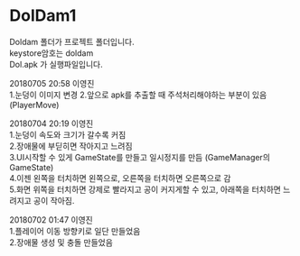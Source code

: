 # DolDam1

Doldam 폴더가 프로젝트 폴더입니다.  
keystore암호는 doldam  
Dol.apk 가 실행파일입니다.

20180705 20:58 이영진  
1.눈덩이 이미지 변경
2.앞으로 apk를 추출할 때 주석처리해야하는 부분이 있음 (PlayerMove)


20180704 20:19 이영진  
1.눈덩이 속도와 크기가 갈수록 커짐  
2.장애물에 부딛히면 작아지고 느려짐  
3.UI시작할 수 있게 GameState를 만들고 일시정지를 만듬 (GameManager의 GameState)  
4.이젠 왼쪽을 터치하면 왼쪽으로, 오른쪽을 터치하면 오른쪽으로 감  
5.화면 위쪽을 터치하면 강제로 빨라지고 공이 커지게할 수 있고, 아래쪽을 터치하면 느려지고 공이 작아짐.  

20180702 01:47 이영진  
1.플레이어 이동 방향키로 일단 만들었음  
2.장애물 생성 및 충돌 만들었음  
